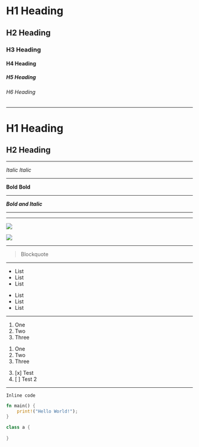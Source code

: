 
# H1 Heading

## H2 Heading

### H3 Heading

#### H4 Heading

##### H5 Heading

###### H6 Heading

---

H1 Heading
==========

H2 Heading
----------

---

*Italic* _Italic_

---

**Bold** __Bold__

---

***Bold and Italic***

---

[](http://a.com)

[][1]

[1]: http://b.org

---

![](http://url/a.png)

![][1]

[1]: http://url/b.jpg

---

> Blockquote

---

* List
* List
* List

- List
- List
- List

---

1. One
2. Two
3. Three

1) One
2) Two
3) Three

3. [x] Test
4. [ ] Test 2

---

<!-- -->

`Inline code`

```rust
fn main() {
    print!("Hello World!");
}
```

````java file=main.java
class a {
	
}
````